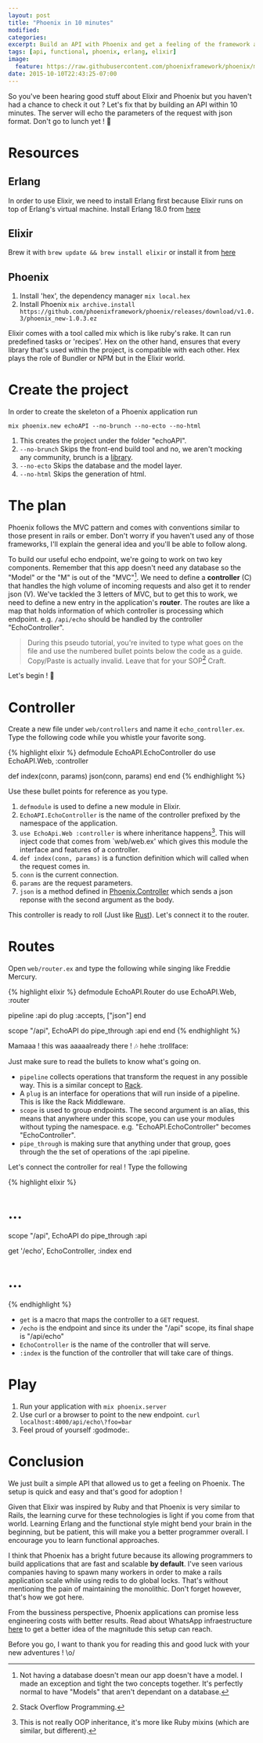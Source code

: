 ```yaml
---
layout: post
title: "Phoenix in 10 minutes"
modified:
categories:
excerpt: Build an API with Phoenix and get a feeling of the framework already.
tags: [api, functional, phoenix, erlang, elixir]
image:
  feature: https://raw.githubusercontent.com/phoenixframework/phoenix/master/priv/static/phoenix.png
date: 2015-10-10T22:43:25-07:00
---
```


So you've been hearing good stuff about Elixir and Phoenix but you
haven't had a chance to check it out ? Let's fix that by building an API
within 10 minutes. The server will echo the parameters of the request
with json format. Don't go to lunch yet ! :open_hands:

# Resources

## Erlang

In order to use Elixir, we need to install Erlang first because Elixir
runs on top of Erlang's virtual machine. Install Erlang 18.0 from
[here](https://www.erlang-solutions.com/downloads/download-erlang-otp)

## Elixir

Brew it with `brew update && brew install elixir` or install it from [here](http://elixir-lang.org/install.html#distributions)

## Phoenix

1. Install 'hex', the dependency manager `mix local.hex`
2. Install Phoenix `mix archive.install
https://github.com/phoenixframework/phoenix/releases/download/v1.0.3/phoenix_new-1.0.3.ez`

Elixir comes with a tool called mix which is like ruby's rake. It can run
predefined tasks or 'recipes'.  Hex on the other hand, ensures that
every library that's used within the project, is compatible with each other.
Hex plays the role of Bundler or NPM but in the Elixir world.

# Create the project

In order to create the skeleton of a Phoenix application run

`mix phoenix.new echoAPI --no-brunch --no-ecto --no-html`

1. This creates the project under the folder "echoAPI".
2. `--no-brunch` Skips the front-end build tool and no, we aren't
   mocking any community, brunch is a [library](http://brunch.io/).
3. `--no-ecto` Skips the database and the model layer.
4. `--no-html` Skips the generation of html.

# The plan

Phoenix follows the MVC pattern and comes with conventions
similar to those present in rails or ember. Don't worry if you haven't
used any of those frameworks, I'll explain the general idea and you'll
be able to follow along.

To build our useful echo endpoint, we're going to work on two key
components.  Remember that this app doesn't need any database so the
"Model" or the "M" is out of the "MVC"[^1]. We need to define a
**controller** (C) that handles the high volume of incoming requests and
also get it to render json (V).  We've tackled the 3 letters of MVC,
but to get this to work, we need to define a new entry in the
application's **router**. The routes are like a map that holds
information of which controller is processing which endpoint. e.g.
`/api/echo` should be handled by the controller "EchoController".

> During this pseudo tutorial, you're invited to type what goes on the
> file and use the numbered bullet points below the code as a guide.
> Copy/Paste is actually invalid. Leave that for your SOP[^2] Craft.

Let's begin ! :muscle:

# Controller

Create a new file under `web/controllers` and name it
`echo_controller.ex`. Type the following code while you whistle your
favorite song.

{% highlight elixir %}
defmodule EchoAPI.EchoController do
  use EchoAPI.Web, :controller

  def index(conn, params)
    json(conn, params)
  end
end
{% endhighlight %}

Use these bullet points for reference as you type.

1. `defmodule` is used to define a new module in Elixir.
2. `EchoAPI.EchoController` is the name of the controller prefixed by
   the namespace of the application.
3. `use EchoApi.Web :controller` is where inheritance happens[^3]. This will inject code that comes from `web/web.ex' which
  gives this module the interface and features of a controller.
4. `def index(conn, params)` is a function definition which will called
   when the request comes in.
5. `conn` is the current connection.
6. `params` are the request parameters.
7. `json` is a method defined in
[Phoenix.Controller](http://hexdocs.pm/phoenix/Phoenix.Controller.html#json/2)
which sends a json reponse with the second argument as the body.


This controller is ready to roll (Just like [Rust](https://twitter.com/_alan_andrade/status/450003473510047744)). Let's connect it to the
router.

# Routes

Open `web/router.ex` and type the following while singing like Freddie
Mercury.

{% highlight elixir %}
defmodule EchoAPI.Router do
  use EchoAPI.Web, :router

  pipeline :api do
    plug :accepts, ["json"]
  end

  scope "/api", EchoAPI do
    pipe_through :api
  end
end
{% endhighlight %}

Mamaaa ! this was aaaaalready there ! :notes: hehe :trollface:

Just make sure to read the bullets to know what's going on.

- `pipeline` collects operations that transform the request in any possible
way.  This is a similar concept to [Rack](http://rack.github.io/).
- A `plug` is an interface for operations that will run inside of a
  pipeline. This is like the Rack Middleware.
- `scope` is used to group endpoints. The second argument is an
  alias, this means that anywhere under this scope, you can use your modules
without typing the namespace. e.g. "EchoAPI.EchoController" becomes
"EchoController".
- `pipe_through` is making sure that anything under that group, goes
  through the the set of operations of the :api pipeline.

Let's connect the controller for real ! Type the following

{% highlight elixir %}
# ...
scope "/api", EchoAPI do
  pipe_through :api

  get '/echo', EchoController, :index
end
# ...
{% endhighlight %}

- `get` is a macro that maps the controller to a `GET` request.
- `/echo` is the endpoint and since its under the "/api" scope, its
  final shape is "/api/echo"
- `EchoController` is the name of the controller that will serve.
- `:index` is the function of the controller that will take care of
  things.

# Play

1. Run your application with `mix phoenix.server`
2. Use curl or a browser to point to the new endpoint. `curl
   localhost:4000/api/echo\?foo=bar`
3. Feel proud of yourself :godmode:.

# Conclusion

We just built a simple API that allowed us to get a feeling on Phoenix.
The setup is quick and easy and that's good for adoption !

Given that Elixir was inspired by Ruby and that Phoenix is very similar to
Rails, the learning curve for these technologies is light if you come from
that world. Learning Erlang and the functional style might bend your
brain in the beginning, but be patient, this will make you a better
programmer overall. I encourage you to learn functional approaches.

I think that Phoenix has a bright future because its allowing
programmers to build applications that are fast and scalable __by default__.
I've seen various companies having to spawn many workers in order to make
a rails application scale while using redis to do global locks. That's without
mentioning the pain of maintaining the monolithic. Don't forget however,
that's how we got here.

From the bussiness perspective, Phoenix applications can promise less
engineering costs with better results. Read about WhatsApp
infraestructure [here](http://highscalability.com/blog/2014/2/26/the-whatsapp-architecture-facebook-bought-for-19-billion.html)
to get a better idea of the magnitude this setup can reach.

Before you go, I want to thank you for reading this and good luck with
your new adventures !  \o/


[^1]: Not having a database doesn't mean our app doesn't have a model.  I made an exception and tight the two concepts together. It's perfectly normal to have "Models" that aren't dependant on a database.
[^2]: Stack Overflow Programming.
[^3]: This is not really OOP inheritance, it's more like Ruby mixins (which are similar, but different).
